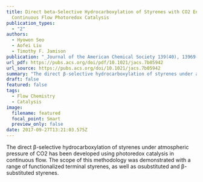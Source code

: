 ```yaml
---
title: Direct beta-Selective Hydrocarboxylation of Styrenes with CO2 Enabled by
  Continuous Flow Photoredox Catalysis
publication_types:
  - "2"
authors:
  - Hyowon Seo
  - Aofei Liu
  - Timothy F. Jamison
publication: "_Journal of the American Chemical Society 139(40), 13969-13972_, DOI: 10.1021/jacs.7b05942"
url_pdf: https://pubs.acs.org/doi/pdf/10.1021/jacs.7b05942
url_source: https://pubs.acs.org/doi/10.1021/jacs.7b05942
summary: "The direct β-selective hydrocarboxylation of styrenes under atmospheric pressure of CO2 has been developed using photoredox catalysis in continuous flow. The scope of this methodology was demonstrated with a range of functionalized terminal styrenes, as well as αsubstituted and β-substituted styrenes."
draft: false
featured: false
tags:
  - Flow Chemistry
  - Catalysis
image:
  filename: featured
  focal_point: Smart
  preview_only: false
date: 2017-09-27T13:21:03.575Z
---
```

  The direct β-selective hydrocarboxylation of styrenes under atmospheric pressure of CO2 has been developed using photoredox catalysis in continuous flow. The scope of this methodology was demonstrated with a range of functionalized terminal styrenes, as well as αsubstituted and β-substituted styrenes.
